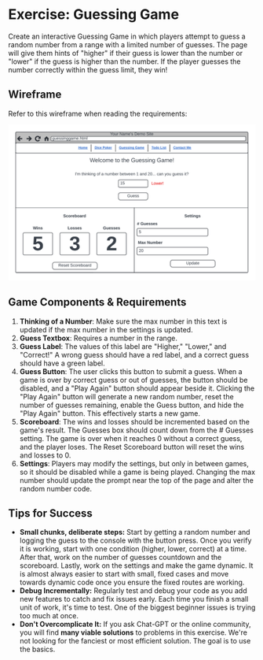 # Exercise: Guessing Game

Create an interactive Guessing Game in which players attempt to guess a random number from a range with a limited number of guesses. The page will give them hints of "higher" if their guess is lower than the number or "lower" if the guess is higher than the number. If the player guesses the number correctly within the guess limit, they win!

## Wireframe

Refer to this wireframe when reading the requirements:

![](../02-GuessingGame/Wireframe.png)

## Game Components & Requirements

1. **Thinking of a Number**: Make sure the max number in this text is updated if the max number in the settings is updated.
2. **Guess Textbox**: Requires a number in the range.
3. **Guess Label**: The values of this label are "Higher," "Lower," and "Correct!" A wrong guess should have a red label, and a correct guess should have a green label.
4. **Guess Button**: The user clicks this button to submit a guess. When a game is over by correct guess or out of guesses, the button should be disabled, and a "Play Again" button should appear beside it. Clicking the "Play Again" button will generate a new random number, reset the number of guesses remaining, enable the Guess button, and hide the "Play Again" button. This effectively starts a new game.
5. **Scoreboard**: The wins and losses should be incremented based on the game's result. The Guesses box should count down from the # Guesses setting. The game is over when it reaches 0 without a correct guess, and the player loses. The Reset Scoreboard button will reset the wins and losses to 0.
6. **Settings**: Players may modify the settings, but only in between games, so it should be disabled while a game is being played. Changing the max number should update the prompt near the top of the page and alter the random number code.

## Tips for Success

- **Small chunks, deliberate steps:** Start by getting a random number and logging the guess to the console with the button press. Once you verify it is working, start with one condition (higher, lower, correct) at a time. After that, work on the number of guesses countdown and the scoreboard. Lastly, work on the settings and make the game dynamic. It is almost always easier to start with small, fixed cases and move towards dynamic code once you ensure the fixed routes are working.
- **Debug Incrementally:** Regularly test and debug your code as you add new features to catch and fix issues early. Each time you finish a small unit of work, it's time to test. One of the biggest beginner issues is trying too much at once.
- **Don't Overcomplicate It:** If you ask Chat-GPT or the online community, you will find **many viable solutions** to problems in this exercise. We're not looking for the fanciest or most efficient solution. The goal is to use the basics.
